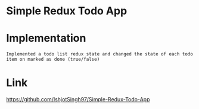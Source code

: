# Simple Redux Todo App

# Implementation
```
Implemented a todo list redux state and changed the state of each todo item on marked as done (true/false)
```

# Link
https://github.com/IshjotSingh97/Simple-Redux-Todo-App
